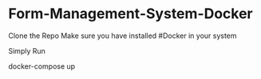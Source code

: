 # Form-Management-System-Docker

Clone the Repo
Make sure you have installed 
#Docker in your system

Simply Run
<p>docker-compose up</p>
